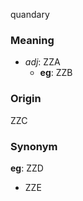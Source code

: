 quandary
### Meaning
+ _adj_: ZZA
    + __eg__: ZZB

### Origin

ZZC

### Synonym

__eg__: ZZD

+ ZZE


